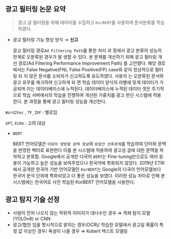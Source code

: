 ## 광고 필터링 논문 요약

> 광고 글 필터링을 위해 데이터를 수집하고 `KorBERT`를 사용하여 문서분류를 학습하였다.
>
- 광고 필터링 기능 향상 방식 → **신고**

  광고 필터링 경로`Ad Filtering Path`를 통한 처리 과
  정에서 광고 분류의 성능의 한계로 오분류된 경우가 발
  생할 수 있다. 본 문제를 개선하기 위해 광고 필터링 개선
  경로(Ad Filtering Performance Improvement Path)
  를 고안했다. 해당 경로에서는 False Negative(FN),
  False Positive(FP) case와 같이 정상적으로 필터링 되
  지 않은 문서를 소비자가 신고하도록 유도하였다. 사용자
  는 오분류된 문서와 광고 유무를 체크하여 신고하게 되
  면 학습 데이터 양식의 라벨에 맞게 데이터가 가
  공되며 이는 데이터베이스에 누적된다.
  데이터베이스에 누적된 데이터 셋은 주기적으로 학습
  서버에서의 학습을 진행하여 개선된
  가중치를 광고 판단 시스템에 적용
  한다. 본 과정을 통해 광고 필터링 성능을 개선한다.

`Word2Vec` , `TF_IDF`  : 별로임

`GPT`, `ELMo` : 고려 대상

- `BERT`

  BERT 언어모델은 `어휘의 양방향 문맥 정보`와 `문장간 선후관계`를 학습하여 단어와 문맥을 반영한 벡터로 표현한다 이를 본 시스템에 적용하여 광고성 글에 대한 문맥을 파악하고 분류함.
  Google에서 공개한 다국어 `BERT`는 Fine-tuning만으로도 여러 응용이 가능하고 높은 성능을 보여주었으나 한국어에 특화되지 않았다. 2019년 ETRI에서 공개한 한국어 기반 언어모델인 `KorBERT`는 Google의 다국어 언어모델보다 한국어 분석 단위에 특화되었고 더 좋은 성능을 보였다. 이러한 성능 차이로 인해 본 시스템에는 한국어로 사전 학습된 KorBERT 언어모델을 사용한다.


## 광고 탐지 기술 선정
- 사람이 전혀 나오지 않는 작위적 이미지가 대다수인 경우 ⇒ 객체 탐지 모델(YOLOv8) or CNN
- 광고/협찬 임을 명시적으로 밝히는 경우(OCR)/ 학습한 모델에서 광고일 확률이 특정 값 이상인 경우/ 욕설이 나올 경우 ⇒ Kobert 텍스트 모델링